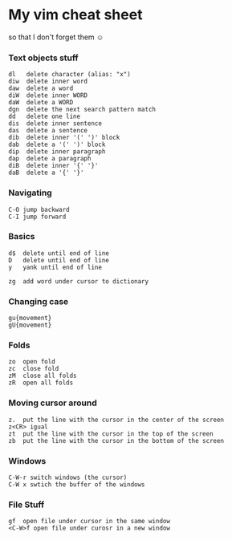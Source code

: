 # My vim cheat sheet

so that I don't forget them :relaxed:

### Text objects stuff

	dl	 delete character (alias: "x")
	diw  delete inner word
	daw  delete a word
	diW  delete inner WORD
	daW  delete a WORD
	dgn  delete the next search pattern match
	dd   delete one line
	dis  delete inner sentence
	das  delete a sentence
	dib  delete inner '(' ')' block
	dab  delete a '(' ')' block
	dip  delete inner paragraph
	dap  delete a paragraph
	diB  delete inner '{' '}'
	daB  delete a '{' '}'


### Navigating

	C-O jump backward
	C-I jump forward


### Basics

	d$	delete until end of line
	D	delete until end of line
	y	yank until end of line

	zg	add word under cursor to dictionary

### Changing case

	gu{movement}
	gU{movement}


### Folds

	zo	open fold
	zc	close fold	
	zM  close all folds
	zR	open all folds


### Moving cursor around

	z.	put the line with the cursor in the center of the screen
	z<CR> igual
	zt	put the line with the cursor in the top of the screen
	zb	put the line with the cursor in the bottom of the screen


### Windows

	C-W-r switch windows (the cursor)
	C-W x swtich the buffer of the windows


### File Stuff

	gf	open file under cursor in the same window
	<C-W>f open file under curosr in a new window

